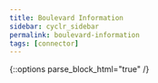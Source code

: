 ```yaml
---
title: Boulevard Information
sidebar: cyclr_sidebar
permalink: boulevard-information
tags: [connector]
---
```

{::options parse_block_html="true" /}

